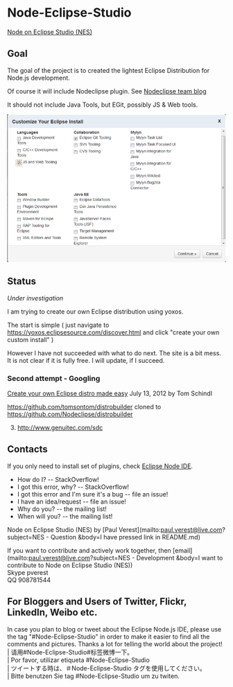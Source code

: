 Node-Eclipse-Studio
===================

[Node on Eclipse Studio (NES)](https://github.com/Nodeclipse/Node-Eclipse-Studio)

<!-- NODE DONE -->

## Goal

The goal of the project is to created the lightest Eclipse Distribution for Node.js development.

Of course it will include Nodeclipse plugin. See [Nodeclipse team blog](https://github.com/Nodeclipse/nodeclipse-blog#blog)

It should not include Java Tools, but EGit, possibly JS & Web tools.

![Yoxos-JS-Git.PNG](Pictures/Yoxos-JS-Git.PNG)

## Status 

*Under investigation*

I am trying to create our own Eclipse distribution using yoxos.

The start is simple ( just navigate to https://yoxos.eclipsesource.com/discover.html
and click "create your own custom install" )

However I have not succeeded with what to do next. The site is a bit mess. It is not clear if it is fully free.
 I will update, if I succeed.
 
### Second attempt - Googling
 
[Create your own Eclipse distro made easy](http://tomsondev.bestsolution.at/2012/07/13/create-your-own-eclipse-distro-made-easy/) 
 July 13, 2012 by Tom Schindl
 
https://github.com/tomsontom/distrobuilder cloned to https://github.com/Nodeclipse/distrobuilder

3) http://www.genuitec.com/sdc

## Contacts

If you only need to install set of plugins, check [Eclipse Node IDE](https://github.com/Nodeclipse/eclipse-node-ide).

* How do I? -- StackOverflow!
* I got this error, why? -- StackOverflow!
* I got this error and I'm sure it's a bug -- file an issue!
* I have an idea/request -- file an issue!
* Why do you? -- the mailing list!
* When will you? -- the mailing list! 

Node on Eclipse Studio (NES) by [Paul Verest](mailto:paul.verest@live.com?subject=NES - Question
&body=I have pressed link in README.md)

If you want to contribute and actively work together, then [email](mailto:paul.verest@live.com?subject=NES - Development
&body=I want to contribute to Node on Eclipse Studio (NES))  
Skype pverest  
QQ 908781544  

## For Bloggers and Users of Twitter, Flickr, LinkedIn, Weibo etc.

In case you plan to blog or tweet about the Eclipse Node.js IDE, please use the tag "#Node-Eclipse-Studio"
 in order to make it easier to find all the comments and pictures. Thanks a lot for telling the world about the project!  
  | 请用#Node-Eclipse-Studio#标签微博一下。  
  | Por favor, utilizar etiqueta #Node-Eclipse-Studio  
  | ツイートする時は、＃Node-Eclipse-Studio タグを使用してください。   
  | Bitte benutzen Sie tag #Node-Eclipse-Studio um zu twiten.
 

